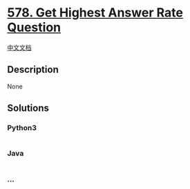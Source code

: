 # [578. Get Highest Answer Rate Question](https://leetcode.com/problems/get-highest-answer-rate-question)

[中文文档](/solution/0500-0599/0578.Get%20Highest%20Answer%20Rate%20Question/README.md)

## Description

None

## Solutions

<!-- tabs:start -->

### **Python3**

```python

```

### **Java**

```java

```

### **...**

```

```

<!-- tabs:end -->
